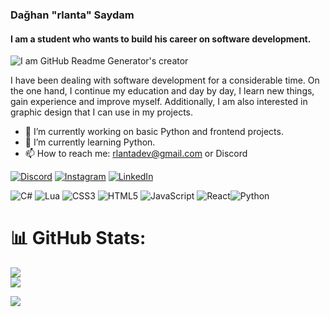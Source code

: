 ### Dağhan "rlanta" Saydam
#### I am a student who wants to build his career on software development.
![I am GitHub Readme Generator's creator](https://r.resimlink.com/BKQNjal.png)


I have been dealing with software development for a considerable time. On the one hand, I continue my education and day by day, I learn new things, gain experience and improve myself. 
Additionally, I am also interested in graphic design that I can use in my projects.

- 🔭 I’m currently working on basic Python and frontend projects. 
- 🌱 I’m currently learning Python. 
- 📫 How to reach me: rlantadev@gmail.com or Discord 


[![Discord](https://img.shields.io/badge/Discord-%237289DA.svg?logo=discord&logoColor=white)](https://discord.gg/rlanta) [![Instagram](https://img.shields.io/badge/Instagram-%23E4405F.svg?logo=Instagram&logoColor=white)](https://instagram.com/rl4nta) [![LinkedIn](https://img.shields.io/badge/LinkedIn-%230077B5.svg?logo=linkedin&logoColor=white)](https://linkedin.com/in/dağhan-saydam-8433a12bb) 

![C#](https://img.shields.io/badge/c%23-%23239120.svg?style=flat&logo=csharp&logoColor=white) ![Lua](https://img.shields.io/badge/lua-%232C2D72.svg?style=flat&logo=lua&logoColor=white) ![CSS3](https://img.shields.io/badge/css3-%231572B6.svg?style=flat&logo=css3&logoColor=white) ![HTML5](https://img.shields.io/badge/html5-%23E34F26.svg?style=flat&logo=html5&logoColor=white) ![JavaScript](https://img.shields.io/badge/javascript-%23323330.svg?style=flat&logo=javascript&logoColor=%23F7DF1E)	![React](https://img.shields.io/badge/react-%2320232a.svg?style=for-the-badge&logo=react&logoColor=%2361DAFB)![Python](https://img.shields.io/badge/python-3670A0?style=for-the-badge&logo=python&logoColor=ffdd54)

# 📊 GitHub Stats:
![](https://github-readme-stats.vercel.app/api?username=rlantadev&theme=dracula&hide_border=false&include_all_commits=false&count_private=false)<br/>
![](https://github-readme-stats.vercel.app/api/top-langs/?username=anuraghazra&layout=compact)<br/>

[![](https://visitcount.itsvg.in/api?id=rlantadev&icon=0&color=5)](https://visitcount.itsvg.in) 


